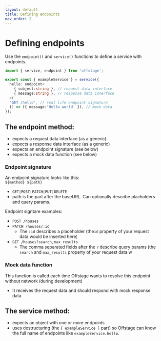```yaml
---
layout: default
title: Defining endpoints
nav_order: 2
---
```


# Defining endpoints


Use the `endpoint()` and `service()` functions to define a service with endpoints.
```ts
import { service, endpoint } from 'offstage';

export const { exampleService } = service({
  hello: endpoint<
    { subject:string }, // request data interface
    { message:string }, // response data interface
  >(
  'GET /hello', // real life endpoint signature
  () => ({ message:'Hello world' }), // mock data
});

```
## The **endpoint** method:
- expects a request data interface (as a generic)
- expects a response data interface (as a generic)
- expects an endpoint signature (see below)
- expects a mock data function (see below)

### Endpoint signature

An endpoint signature looks like this:  
`${method} ${path}`
- `GET|POST|PATCH|PUT|DELETE`
- path is the part after the baseURL. Can optionally describe placholders and query params.

Endpoint signtare examples:
- `POST /houses`
- `PATCH /houses/:id`
  - The `:id` describes a placeholder (the`id` property of your request data would be inserted here)
- `GET /houses?search,max_results`
  - The comma separated fields after the `?` describe query params (the `search` and `max_results` property of your request data w

### Mock data function
This function is called each time Offstage wants to resolve this endpoint without network (during development)

- It receives the request data and should respond with mock response data

## The **service** method:
- expects an object with one or more endpoints
- uses destructuring (the `{ exampleService }` part) so Offstage can know the full name of endpoints like `exampleService.hello`.

